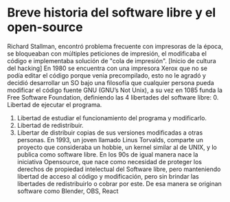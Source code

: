 # Breve historia  del software libre y el open-source

Richard Stallman, encontró problema frecuente con impresoras de la época, se bloqueaban con múltiples peticiones de impresión, el modificaba el código e implementaba solución de "cola de impresión". [Inicio de cultura del hacking]
En 1980 se encuentra con una impresora Xerox que no se podía editar el código porque venia precompilado, esto no le agradó y decidió desarrollar un SO bajo una filosofía que cualquier persona pueda modificar el código fuente GNU (GNU’s Not Unix), a su vez en 1085 funda la Free Software Foundation, definiendo las 4 libertades del software libre:
0. Libertad de ejecutar el programa.
1. Libertad de estudiar el funcionamiento del programa y modificarlo.
2. Libertad de redistribuir.
3. Libertar de distribuir copias de sus versiones modificadas a otras personas.
En 1993, un joven llamado Linus Torvalds, comparte un proyecto que consideraba un hobbie, un kernel similar al de UNIX, y lo publica como software libre.
En los 90s de igual manera nace la iniciativa Opensource, que nace como necesidad de proteger los derechos de propiedad intelectual del Software libre, pero manteniendo libertad de acceso al código y modificación, pero sin brindar las libertades de redistribuirlo o cobrar por este. De esa manera se originan software como Blender, OBS, React
